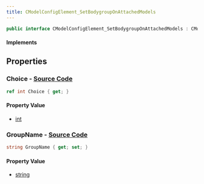 ```yaml
---
title: CModelConfigElement_SetBodygroupOnAttachedModels
---
```


```csharp
public interface CModelConfigElement_SetBodygroupOnAttachedModels : CModelConfigElement, ISchemaClass<CModelConfigElement>, ISchemaClass<CModelConfigElement_SetBodygroupOnAttachedModels>, ISchemaField, ISchemaClass, INativeHandle
```

#### Implements

## Properties

### **Choice** - [Source Code](https://github.com/swiftly-solution/swiftlys2/blob/main/managed/src/SwiftlyS2.Generated/Schemas/Interfaces/CModelConfigElement_SetBodygroupOnAttachedModels.cs#L18)

```csharp
ref int Choice { get; }
```

#### Property Value

- [int](https://learn.microsoft.com/dotnet/api/system.int32)

### **GroupName** - [Source Code](https://github.com/swiftly-solution/swiftlys2/blob/main/managed/src/SwiftlyS2.Generated/Schemas/Interfaces/CModelConfigElement_SetBodygroupOnAttachedModels.cs#L16)

```csharp
string GroupName { get; set; }
```

#### Property Value

- [string](https://learn.microsoft.com/dotnet/api/system.string)

